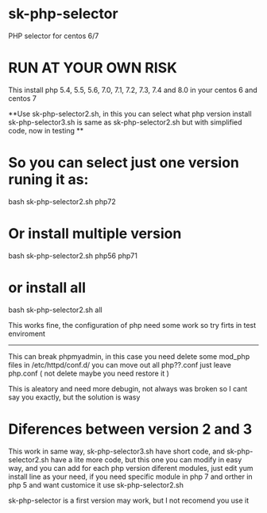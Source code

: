 # sk-php-selector
PHP selector for centos 6/7 

# RUN AT YOUR OWN RISK

This install php 5.4, 5.5, 5.6, 7.0, 7.1, 7.2, 7.3, 7.4 and 8.0 in your centos 6 and centos 7

**Use sk-php-selector2.sh, in this you can select what php version install
sk-php-selector3.sh is same as sk-php-selector2.sh but with simplified code, now in testing **

# So you can select just one version runing it as:

bash sk-php-selector2.sh php72

# Or install multiple version

bash sk-php-selector2.sh php56 php71

# or install all

bash sk-php-selector2.sh all

This works fine, the configuration of php need some work so try firts in test enviroment

------------

This can break phpmyadmin, in this case you need delete some mod_php files in /etc/httpd/conf.d/ you can move out all php??.conf just leave php.conf ( not delete maybe you need restore it )

This is aleatory and need more debugin, not always was broken so I cant say you exactly, but the solution is wasy

# Diferences between version 2 and 3

This work in same way, sk-php-selector3.sh have short code, and sk-php-selector2.sh have a lite more code, but this one  you can modify in easy way, and  you can add for each php version diferent modules, just edit yum install line as your need, if you need specific module in php 7 and orther in php 5 and want customice it use sk-php-selector2.sh

sk-php-selector is a first version may work, but I not recomend you use it
